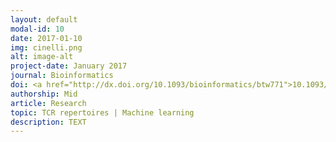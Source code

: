 ```yaml
---
layout: default
modal-id: 10
date: 2017-01-10
img: cinelli.png
alt: image-alt
project-date: January 2017
journal: Bioinformatics
doi: <a href="http://dx.doi.org/10.1093/bioinformatics/btw771">10.1093/bioinformatics/btw771</a>
authorship: Mid
article: Research
topic: TCR repertoires | Machine learning
description: TEXT
---
```

